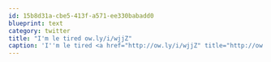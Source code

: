 ```yaml
---
id: 15b8d31a-cbe5-413f-a571-ee330babadd0
blueprint: text
category: twitter
title: "I'm le tired ow.ly/i/wjjZ"
caption: 'I''m le tired <a href="http://ow.ly/i/wjjZ" title="http://ow.ly/i/wjjZ" class="link link_untco">ow.ly/i/wjjZ</a>'
---
```


